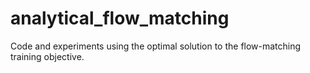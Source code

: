 # analytical_flow_matching
Code and experiments using the optimal solution to the flow-matching training objective.
